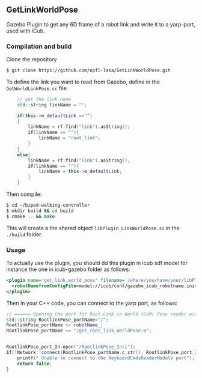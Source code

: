 ## GetLinkWorldPose
Gazebo Plugin to get any 6D frame of a robot link and write it to a yarp-port, used with iCub.

### Compilation and build
Clone the repository
```bash
$ git clone https://github.com/epfl-lasa/GetLinkWorldPose.git
```

To define the link you want to read from Gazebo, define in the ``GetWorldLinkPose.cc`` file:
```c++
    // get the link name
    std::string linkName = "";

    if(this->m_defaultLink =="")
    {
        linkName = rf.find("link").asString();
        if(linkName == ""){
            linkName = "root_link";
        }
    }
    else{
        linkName = rf.find("link").asString();
        if(linkName == ""){
            linkName = this->m_defaultLink;
        }
    }
```
Then compile:
```bash
$ cd ~/biped-walking-controller
$ mkdir build && cd build
$ cmake .. && make
```
This will create a the shared object ``libPlugin_LinkWorldPose.so`` in the ``./build`` folder.

### Usage
To actually use the plugin, you should dd this plugin in icub sdf model for instance the one in icub-gazebo folder as follows:
```xml
<plugin name='get_link_world_pose' filename='/where/you/have/your/libPlugin_LinkWorldPose.so'>
  <robotNamefromConfigFile>model://icub/conf/gazebo_icub_robotname.ini</robotNamefromConfigFile>>
</plugin>
```

Then in your C++ code, you can connect to the yarp port, as follows:
```c++
// ====== Opening the port for Root-Link in World (CoM) Pose reader w/robotName ====== //
std::string RootlinkPose_portName="/";
RootlinkPose_portName += robotName_;
RootlinkPose_portName += "/get_root_link_WorldPose:o";


RootlinkPose_port_In.open("/RootlinkPose_In:i");
if(!Network::connect(RootlinkPose_portName.c_str(), RootlinkPose_port_In.getName().c_str())){
    printf(" Unable to connect to the KeyboardCmdsReaderModule port");
    return false;
}
```
